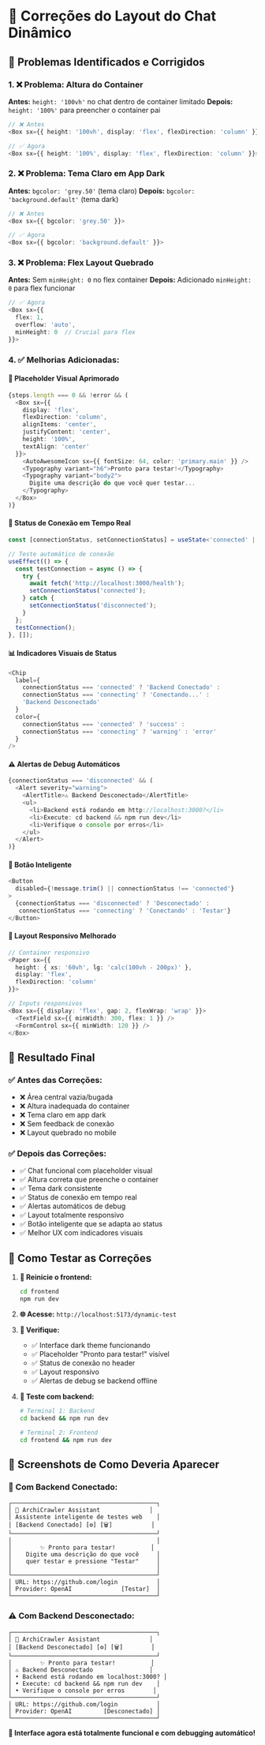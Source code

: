 # 🔧 Correções do Layout do Chat Dinâmico

## 🐛 **Problemas Identificados e Corrigidos**

### **1. ❌ Problema: Altura do Container**
**Antes:** `height: '100vh'` no chat dentro de container limitado
**Depois:** `height: '100%'` para preencher o container pai
```typescript
// ❌ Antes
<Box sx={{ height: '100vh', display: 'flex', flexDirection: 'column' }}>

// ✅ Agora  
<Box sx={{ height: '100%', display: 'flex', flexDirection: 'column' }}>
```

### **2. ❌ Problema: Tema Claro em App Dark**
**Antes:** `bgcolor: 'grey.50'` (tema claro)
**Depois:** `bgcolor: 'background.default'` (tema dark)
```typescript
// ❌ Antes
<Box sx={{ bgcolor: 'grey.50' }}>

// ✅ Agora
<Box sx={{ bgcolor: 'background.default' }}>
```

### **3. ❌ Problema: Flex Layout Quebrado**
**Antes:** Sem `minHeight: 0` no flex container
**Depois:** Adicionado `minHeight: 0` para flex funcionar
```typescript
// ✅ Agora
<Box sx={{ 
  flex: 1, 
  overflow: 'auto', 
  minHeight: 0  // Crucial para flex
}}>
```

### **4. ✅ Melhorias Adicionadas:**

#### **🎨 Placeholder Visual Aprimorado**
```typescript
{steps.length === 0 && !error && (
  <Box sx={{ 
    display: 'flex', 
    flexDirection: 'column', 
    alignItems: 'center', 
    justifyContent: 'center',
    height: '100%',
    textAlign: 'center'
  }}>
    <AutoAwesomeIcon sx={{ fontSize: 64, color: 'primary.main' }} />
    <Typography variant="h6">Pronto para testar!</Typography>
    <Typography variant="body2">
      Digite uma descrição do que você quer testar...
    </Typography>
  </Box>
)}
```

#### **🔗 Status de Conexão em Tempo Real**
```typescript
const [connectionStatus, setConnectionStatus] = useState<'connected' | 'disconnected' | 'connecting'>('disconnected');

// Teste automático de conexão
useEffect(() => {
  const testConnection = async () => {
    try {
      await fetch('http://localhost:3000/health');
      setConnectionStatus('connected');
    } catch {
      setConnectionStatus('disconnected');
    }
  };
  testConnection();
}, []);
```

#### **📊 Indicadores Visuais de Status**
```typescript
<Chip 
  label={
    connectionStatus === 'connected' ? 'Backend Conectado' :
    connectionStatus === 'connecting' ? 'Conectando...' : 
    'Backend Desconectado'
  }
  color={
    connectionStatus === 'connected' ? 'success' : 
    connectionStatus === 'connecting' ? 'warning' : 'error'
  }
/>
```

#### **⚠️ Alertas de Debug Automáticos**
```typescript
{connectionStatus === 'disconnected' && (
  <Alert severity="warning">
    <AlertTitle>⚠️ Backend Desconectado</AlertTitle>
    <ul>
      <li>Backend está rodando em http://localhost:3000?</li>
      <li>Execute: cd backend && npm run dev</li>
      <li>Verifique o console por erros</li>
    </ul>
  </Alert>
)}
```

#### **🎯 Botão Inteligente**
```typescript
<Button
  disabled={!message.trim() || connectionStatus !== 'connected'}
>
  {connectionStatus === 'disconnected' ? 'Desconectado' : 
   connectionStatus === 'connecting' ? 'Conectando' : 'Testar'}
</Button>
```

#### **📱 Layout Responsivo Melhorado**
```typescript
// Container responsivo
<Paper sx={{ 
  height: { xs: '60vh', lg: 'calc(100vh - 200px)' },
  display: 'flex',
  flexDirection: 'column'
}}>

// Inputs responsivos
<Box sx={{ display: 'flex', gap: 2, flexWrap: 'wrap' }}>
  <TextField sx={{ minWidth: 300, flex: 1 }} />
  <FormControl sx={{ minWidth: 120 }} />
</Box>
```

## 🎯 **Resultado Final**

### **✅ Antes das Correções:**
- ❌ Área central vazia/bugada
- ❌ Altura inadequada do container
- ❌ Tema claro em app dark
- ❌ Sem feedback de conexão
- ❌ Layout quebrado no mobile

### **✅ Depois das Correções:**
- ✅ Chat funcional com placeholder visual
- ✅ Altura correta que preenche o container
- ✅ Tema dark consistente
- ✅ Status de conexão em tempo real
- ✅ Alertas automáticos de debug
- ✅ Layout totalmente responsivo
- ✅ Botão inteligente que se adapta ao status
- ✅ Melhor UX com indicadores visuais

## 🚀 **Como Testar as Correções**

1. **🔄 Reinicie o frontend:**
   ```bash
   cd frontend
   npm run dev
   ```

2. **🌐 Acesse:** `http://localhost:5173/dynamic-test`

3. **👀 Verifique:**
   - ✅ Interface dark theme funcionando
   - ✅ Placeholder "Pronto para testar!" visível
   - ✅ Status de conexão no header
   - ✅ Layout responsivo
   - ✅ Alertas de debug se backend offline

4. **🧪 Teste com backend:**
   ```bash
   # Terminal 1: Backend
   cd backend && npm run dev
   
   # Terminal 2: Frontend  
   cd frontend && npm run dev
   ```

## 📱 **Screenshots de Como Deveria Aparecer**

### **🔗 Com Backend Conectado:**
```
┌─────────────────────────────────────────┐
│ 🤖 ArchiCrawler Assistant              │
│ Assistente inteligente de testes web    │
│ [Backend Conectado] [⚙️] [🗑️]           │
└─────────────────────────────────────────┘
│                                         │
│        ✨ Pronto para testar!          │
│    Digite uma descrição do que você     │
│    quer testar e pressione "Testar"     │
│                                         │
└─────────────────────────────────────────┘
│ URL: https://github.com/login           │
│ Provider: OpenAI              [Testar]  │
└─────────────────────────────────────────┘
```

### **⚠️ Com Backend Desconectado:**
```
┌─────────────────────────────────────────┐
│ 🤖 ArchiCrawler Assistant              │
│ [Backend Desconectado] [⚙️] [🗑️]        │
└─────────────────────────────────────────┘
│        ✨ Pronto para testar!          │
│ ⚠️ Backend Desconectado                │
│ • Backend está rodando em localhost:3000? │
│ • Execute: cd backend && npm run dev    │
│ • Verifique o console por erros        │
└─────────────────────────────────────────┘
│ URL: https://github.com/login           │
│ Provider: OpenAI         [Desconectado] │
└─────────────────────────────────────────┘
```

**🎉 Interface agora está totalmente funcional e com debugging automático!** 